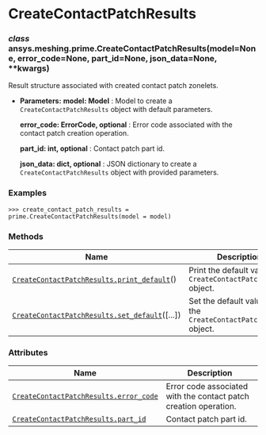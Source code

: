 # CreateContactPatchResults

<a id="ansys.meshing.prime.CreateContactPatchResults"></a>

### *class* ansys.meshing.prime.CreateContactPatchResults(model=None, error_code=None, part_id=None, json_data=None, \*\*kwargs)

Result structure associated with created contact patch zonelets.

* **Parameters:**
  **model: Model**
  : Model to create a `CreateContactPatchResults` object with default parameters.

  **error_code: ErrorCode, optional**
  : Error code associated with the contact patch creation operation.

  **part_id: int, optional**
  : Contact patch part id.

  **json_data: dict, optional**
  : JSON dictionary to create a `CreateContactPatchResults` object with provided parameters.

### Examples

```pycon
>>> create_contact_patch_results = prime.CreateContactPatchResults(model = model)
```

<!-- !! processed by numpydoc !! -->

### Methods

| Name | Description |
|-----------------------------------------------------------------------------------------------------------------------------------------------------------------------------|-------------------------------------------------------------------|
| [`CreateContactPatchResults.print_default`](ansys.meshing.prime.CreateContactPatchResults.print_default.md#ansys.meshing.prime.CreateContactPatchResults.print_default)()   | Print the default values of `CreateContactPatchResults` object.   |
| [`CreateContactPatchResults.set_default`](ansys.meshing.prime.CreateContactPatchResults.set_default.md#ansys.meshing.prime.CreateContactPatchResults.set_default)([...])    | Set the default values of the `CreateContactPatchResults` object. |

### Attributes

| Name | Description |
|------------------------------------------------------------------------------------------------------------------------------------------------------------------|--------------------------------------------------------------------|
| [`CreateContactPatchResults.error_code`](ansys.meshing.prime.CreateContactPatchResults.error_code.md#ansys.meshing.prime.CreateContactPatchResults.error_code)   | Error code associated with the contact patch creation operation.   |
| [`CreateContactPatchResults.part_id`](ansys.meshing.prime.CreateContactPatchResults.part_id.md#ansys.meshing.prime.CreateContactPatchResults.part_id)            | Contact patch part id.                                             |
<!-- vale on -->